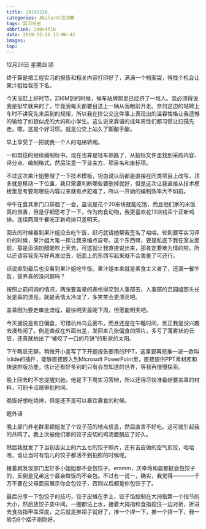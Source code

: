 ```yaml
---
title: 20191226
categories: Akilarの泡泡糖
tags: 实习日志
abbrlink: 240c4f16
date: 2019-12-26 13:06:42
images:
top:
---
```

12月26日 星期四 阴

终于算是把工程实习的报告和相关内容打印好了，满满一个档案袋，得找个机会让果汁姐给我签下名。

今天没赶上好时节，236M到的时候，候车站牌那里已经挤了一堆人。我必须得说我是挺早就来的了，毕竟我每天都要目送上一辆从我眼前开走。奈何这边的站牌上车时不讲究先来后到的规矩，所以我在挤公交这件事上表现出的温吞性格让我遗憾的输给了如狼似虎的大妈和小学生。这么说来靠谱的成年男性们都习惯让妇孺先走。嗯，这是个好习惯。就是公交上站久了脚酸手酸。

早上享受了一把就我一个人的电梯轿厢。

一如既往的继续编制标书，现在也算是轻车熟路了，从招标文件里找到采购内容、评分点、编制格式，然后注意一下业主方、项目名和废标项。

不过这次果汁姐整理了一下技术模板，坦白说以前都是直接在同类项目上改写，顶多就是移动一下位置，我只需要判断哪些要删掉就好，但是这次让我直接从技术模板里思考要取哪些内容过来就有点犯难了，所以一开始的编制效率大不如前。

中午在食其家门口徘徊了一会，虽说是花个20来块就能吃饱，而且他们家的米饭真的很香，但是仔细思考了一下，作为肉食动物，我更喜欢花13块钱买个正新鸡排。连续两周午餐吃正新鸡排只差明天。

回去的时候看到果汁姐没去吃午饭，赶巧就请她帮我签名了哈哈。轮到要写实习评价的时候，果汁姐大笔一挥让我来编点自夸。这个东西嘛，要是私底下我在室友面前，那是添油加醋能吹上天去，可这就让我直接说出来，那肯定要难为情的啦。所以还请容我先写好再发过去，纸面上的东西写起来就不会害羞了可还行。

话说直到最后也没看到果汁姐吃午饭。果汁姐本来就是素食主义者了，还漏一餐午饭，营养真的没问题吗？

按照之前问询的情况，两张要盖章的表格得交到人事部去，人事部的吕园姐那头长发是真的漂亮，就是表情太冷淡了，多笑笑会更漂亮吧。

盖章因为要走审批流程，最快明天最晚下周，但愿能明天吧。

今天据说是有日偏食，可惜杭州乌云密布，而且还是在午睡时间，反正我是没兴趣去凑热闹了。倒是龚叔在外面出差，发回来几张偏食的照片，多亏了薄雾状的云层，还真就拍出了“被咬了一口的月饼”的形状的太阳。

下午略显无聊，稍微开小差写了下开题报告要用的PPT，这里要再怒推一波一款叫Islide的插件，能够直接嵌入到Microsoft PowerPoint里，直接提供PPT素材库和快速排版功能，估计还有好多别的只有会员知道的世界，等我再慢慢探索。

晚上回去时不忘提醒刘驰，他是下下周实习答辩，所以还得尽快准备好要盖章的材料，可别卡点赌审批时间。

晚饭好想吃烧烤，但是还不是可以暴饮暴食的时候。

题外话

晚上部门养老群里颖姐发了个饺子范的地点信息，然后直言不好吃。这可就引起我的共鸣了。我上次被他们家的饺子皮切的鸡汤面膈应了好久。

然后我就发了下当初舌尖上的六幺七的饺子照片，还有吉皮做的空气煎饺，哈哈哈，谁让当时有馅儿的饺子都活不到拍照的时候呢。

接着就发现部门里好多小姐姐都不会包饺子。emmm，庆幸玲和晨都挺会包饺子的，反倒是兄弟这个最会做饭的不会包。不过有一说一，确实，我觉得————千万不要在父母面前展示你会包饺子，否则以后都是你包饺子了。

最后分享一下包饺子的技巧，饺子皮摊在手上，饺子馅控制在大拇指第一个指节的大小，然后放饺子皮中间，一圈都沾上水，接着大拇指和食指捏住一边对折，折进去食指指甲盖深度，之后就是推褶子就好了，推一个捏一下，推一个捏一下，我一般包6个褶子刚刚好。


